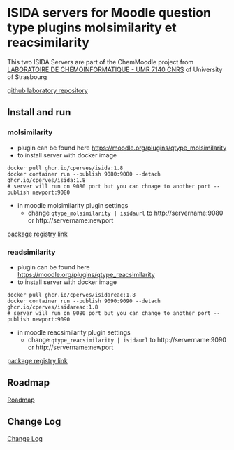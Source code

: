 # ISIDA servers for Moodle question type plugins  molsimilarity et reacsimilarity
This two ISIDA Servers are part of the ChemMoodle project from [LABORATOIRE DE CHÉMOINFORMATIQUE - UMR 7140 CNRS]( http://infochim.u-strasbg.fr/) of University of Strasbourg

[github laboratory repository](https://github.com/Laboratoire-de-Chemoinformatique)
## Install and run
### molsimilarity
* plugin can be found here https://moodle.org/plugins/qtype_molsimilarity
* to install server with docker image
```shell
docker pull ghcr.io/cperves/isida:1.8
docker container run --publish 9080:9080 --detach ghcr.io/cperves/isida:1.8
# server will run on 9080 port but you can chnage to another port --publish newport:9080
``` 

* in moodle molsimilarity plugin settings
  * change `qtype_molsimilarity | isidaurl` to http://servername:9080 or http://servername:newport

[package registry link](https://github.com/cperves/docker-isida/pkgs/container/isida)
### readsimilarity
* plugin can be found here https://moodle.org/plugins/qtype_reacsimilarity
* to install server with docker image
```shell
docker pull ghcr.io/cperves/isidareac:1.8
docker container run --publish 9090:9090 --detach ghcr.io/cperves/isidareac:1.8
# server will run on 9080 port but you can change to another port --publish newport:9090
``` 
* in moodle reacsimilarity plugin settings
    * change `qtype_reacsimilarity | isidaurl` to http://servername:9090 or http://servername:newport

[package registry link](https://github.com/users/cperves/packages/container/package/isidareac)
## Roadmap
[Roadmap](./ROADMAP.md)

## Change Log
[Change Log](./CHANGELOG.md)
